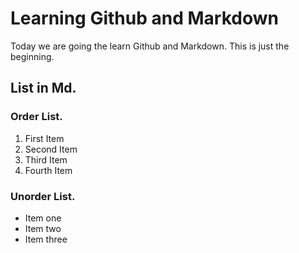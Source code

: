 # Learning Github and Markdown
Today we are going the learn Github and Markdown.
This is just the beginning.

## List in Md.

### Order List.
1. First Item
2. Second Item
3. Third Item
4. Fourth Item

### Unorder List.
- Item one
- Item two
- Item three
